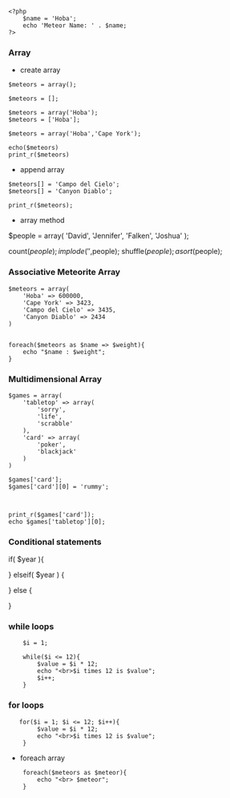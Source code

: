 
```
<?php 
    $name = 'Hoba';
    echo 'Meteor Name: ' . $name;
?>
```

### Array

* create array 

```
$meteors = array();

$meteors = [];
```

```
$meteors = array('Hoba');
$meteors = ['Hoba'];

$meteors = array('Hoba','Cape York');
```

```
echo($meteors)
print_r($meteors)
```

* append array

```
$meteors[] = 'Campo del Cielo';
$meteors[] = 'Canyon Diablo';

print_r($meteors);
```

* array method

$people = array(
    'David',
    'Jennifer',
    'Falken',
    'Joshua'
);

count($people);
implode(' ',$people);
shuffle($people);
asort($people);

### Associative Meteorite Array

```
$meteors = array(
    'Hoba' => 600000,
    'Cape York' => 3423,
    'Campo del Cielo' => 3435,
    'Canyon Diablo' => 2434
)


foreach($meteors as $name => $weight){
    echo "$name : $weight";
}
```

### Multidimensional Array

```
$games = array(
    'tabletop' => array(
        'sorry',
        'life',
        'scrabble'
    ),
    'card' => array(
        'poker',
        'blackjack'
    )
)

$games['card'];
$games['card'][0] = 'rummy';



print_r($games['card']);
echo $games['tabletop'][0];
```

### Conditional statements 

if( $year ){

} elseif( $year ) {
 
} else {

}

### while loops 

```
    $i = 1;

    while($i <= 12){
        $value = $i * 12;
        echo "<br>$i times 12 is $value";
        $i++;
    }
```

### for loops 

```
   for($i = 1; $i <= 12; $i++){
        $value = $i * 12;
        echo "<br>$i times 12 is $value";
    }

```

* foreach array
```
    foreach($meteors as $meteor){
        echo "<br> $meteor";
    }
```